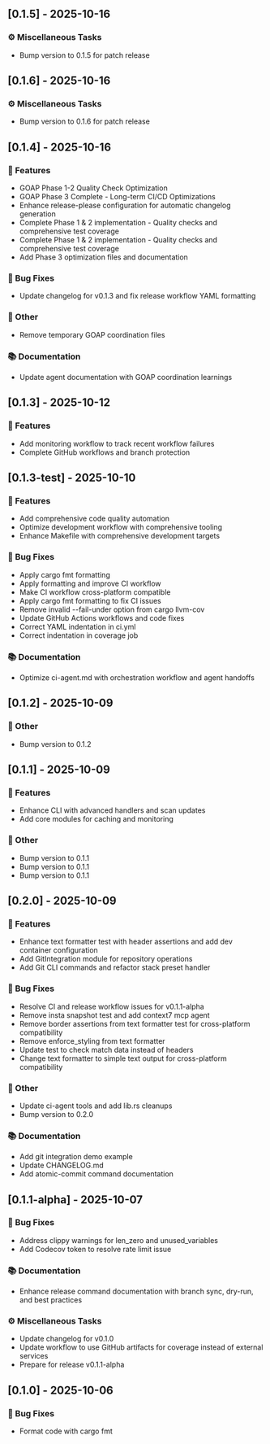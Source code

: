 ## [0.1.5] - 2025-10-16

### ⚙️ Miscellaneous Tasks

- Bump version to 0.1.5 for patch release
## [0.1.6] - 2025-10-16

### ⚙️ Miscellaneous Tasks

- Bump version to 0.1.6 for patch release
## [0.1.4] - 2025-10-16

### 🚀 Features

- GOAP Phase 1-2 Quality Check Optimization
- GOAP Phase 3 Complete - Long-term CI/CD Optimizations
- Enhance release-please configuration for automatic changelog generation
- Complete Phase 1 & 2 implementation - Quality checks and comprehensive test coverage
- Complete Phase 1 & 2 implementation - Quality checks and comprehensive test coverage
- Add Phase 3 optimization files and documentation

### 🐛 Bug Fixes

- Update changelog for v0.1.3 and fix release workflow YAML formatting

### 💼 Other

- Remove temporary GOAP coordination files

### 📚 Documentation

- Update agent documentation with GOAP coordination learnings
## [0.1.3] - 2025-10-12

### 🚀 Features

- Add monitoring workflow to track recent workflow failures
- Complete GitHub workflows and branch protection
## [0.1.3-test] - 2025-10-10

### 🚀 Features

- Add comprehensive code quality automation
- Optimize development workflow with comprehensive tooling
- Enhance Makefile with comprehensive development targets

### 🐛 Bug Fixes

- Apply cargo fmt formatting
- Apply formatting and improve CI workflow
- Make CI workflow cross-platform compatible
- Apply cargo fmt formatting to fix CI issues
- Remove invalid --fail-under option from cargo llvm-cov
- Update GitHub Actions workflows and code fixes
- Correct YAML indentation in ci.yml
- Correct indentation in coverage job

### 📚 Documentation

- Optimize ci-agent.md with orchestration workflow and agent handoffs
## [0.1.2] - 2025-10-09

### 💼 Other

- Bump version to 0.1.2
## [0.1.1] - 2025-10-09

### 🚀 Features

- Enhance CLI with advanced handlers and scan updates
- Add core modules for caching and monitoring

### 💼 Other

- Bump version to 0.1.1
- Bump version to 0.1.1
- Bump version to 0.1.1
## [0.2.0] - 2025-10-09

### 🚀 Features

- Enhance text formatter test with header assertions and add dev container configuration
- Add GitIntegration module for repository operations
- Add Git CLI commands and refactor stack preset handler

### 🐛 Bug Fixes

- Resolve CI and release workflow issues for v0.1.1-alpha
- Remove insta snapshot test and add context7 mcp agent
- Remove border assertions from text formatter test for cross-platform compatibility
- Remove enforce_styling from text formatter
- Update test to check match data instead of headers
- Change text formatter to simple text output for cross-platform compatibility

### 💼 Other

- Update ci-agent tools and add lib.rs cleanups
- Bump version to 0.2.0

### 📚 Documentation

- Add git integration demo example
- Update CHANGELOG.md
- Add atomic-commit command documentation
## [0.1.1-alpha] - 2025-10-07

### 🐛 Bug Fixes

- Address clippy warnings for len_zero and unused_variables
- Add Codecov token to resolve rate limit issue

### 📚 Documentation

- Enhance release command documentation with branch sync, dry-run, and best practices

### ⚙️ Miscellaneous Tasks

- Update changelog for v0.1.0
- Update workflow to use GitHub artifacts for coverage instead of external services
- Prepare for release v0.1.1-alpha
## [0.1.0] - 2025-10-06

### 🐛 Bug Fixes

- Format code with cargo fmt
